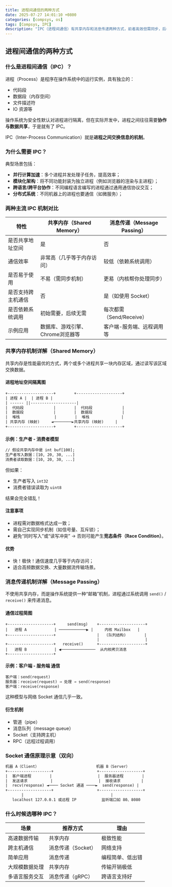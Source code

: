 ```yaml
---
title: 进程间通信的两种方式
date: 2025-07-27 14:01:10 +0800
categories: [compsys, os]
tags: [Compsys, IPC]
description: "IPC（进程间通信）有共享内存和消息传递两种方式，前者高效但需同步，后者安全易用适合跨平台。"
---
```

## 进程间通信的两种方式

### 什么是进程间通信（IPC）？

进程（Process）是程序在操作系统中的运行实例，具有独立的：

- 代码段
- 数据段（内存空间）
- 文件描述符
- IO 资源等

操作系统为安全性默认对进程进行隔离，但在实际开发中，进程之间往往需要**协作与数据共享**，于是就有了 IPC。

IPC（Inter-Process Communication）就是**进程之间交换信息的机制**。

### 为什么需要 IPC？

典型场景包括：

- **并行计算加速**：多个进程并发处理子任务，提高效率；
- **模块化架构**：将不同功能封装为独立进程（例如浏览器的渲染与主进程）；
- **跨语言/跨平台协作**：不同编程语言编写的进程通过通用通信协议交互；
- **分布式系统**：不同机器上的进程也要通信（如微服务）；

### 两种主流 IPC 机制对比

| 特性               | 共享内存（Shared Memory）        | 消息传递（Message Passing） |
| ------------------ | -------------------------------- | --------------------------- |
| 是否共享地址空间   | 是                               | 否                          |
| 通信效率           | 非常高（几乎等于内存访问）       | 较低（依赖系统调用）        |
| 是否易于使用       | 不易（需同步机制）               | 更易（内核帮你处理同步）    |
| 是否支持跨主机通信 | 否                               | 是（如使用 Socket）         |
| 是否依赖系统调用   | 初始需要，后续无需               | 每次都需（Send/Receive）    |
| 示例应用           | 数据库、游戏引擎、Chrome浏览器等 | 客户端-服务端、远程调用等   |

### 共享内存机制详解（Shared Memory）

共享内存是性能最优的方式，两个或多个进程共享一块内存区域，通过读写该区域交换数据。

#### 进程地址空间隔离图

```txt
+--------------------+        +--------------------+
| 进程 A |  | 进程 B |
| ------ ||--------------------|
|  代码段             |        |  代码段             |
|  数据段             |        |  数据段             |
|  堆栈               |        |  堆栈              |
| 共享内存 (映射)     ◄────────►共享内存 (映射)     |
+--------------------+        +--------------------+
```

#### 示例：生产者 - 消费者模型

```txt
// 假设共享内存中是 int buf[100];
生产者写入数据：[10, 20, 30, ...]
消费者读取数据：[10, 20, 30, ...]
```

但如果：

- 生产者写入 `int32`
- 消费者错误读取为 `uint8`

结果会完全错乱！

#### 注意事项

- 进程需对数据格式达成一致；
- 需自己实现同步机制（如信号量、互斥锁）；
- 避免“同时写入”或“读写冲突” → 否则可能产生**竞态条件（Race Condition）**。

#### 优势

- 快！极快！通信速度几乎等于内存访问；
- 适合高频数据交换、大量数据流传输场景。

### 消息传递机制详解（Message Passing）

不使用共享内存，而是操作系统提供一种“邮箱”机制，进程通过系统调用 `send()` / `receive()` 来传递消息。

#### 通信过程简图

```
+--------------------+     send(msg)    +--------------------+
|   进程 A            | ────────────▶ |     内核 Mailbox   |
+--------------------+                  |   (队列结构)        |
                                        |                    |
+--------------------+   receive()      +--------------------+
|   进程 B            | ◀───────────────  从内核拷贝消息
+--------------------+
```

#### 示例：客户端 - 服务端 通信

```txt
客户端：send(request)
服务器：receive(request) → 处理 → send(response)
客户端：receive(response)
```

这种模型与网络 Socket 通信几乎一致。

#### 衍生机制

- 管道（pipe）
- 消息队列（message queue）
- Socket（支持跨主机）
- RPC（远程过程调用）

### Socket 通信原理示意（双向）

```txt
机器 A（Client）                         机器 B（Server）
+-------------------+                   +-------------------+
|  客户端进程        |                    |  服务器进程        |
|  发送请求          |                    |  接收请求         |
|  recv(response) ◄──── Socket 通道 ────►  send(response) |
+-------------------+                   +-------------------+
       |                                      |
   localhost 127.0.0.1 或远程 IP           监听端口如 80、8080
```

### 什么时候选哪种 IPC？

| 场景           | 推荐方式           | 理由             |
| -------------- | ------------------ | ---------------- |
| 高速数据传输   | 共享内存           | 极致性能         |
| 跨主机通信     | 消息传递（Socket） | 网络支持         |
| 简单应用       | 消息传递           | 编程简单、低出错 |
| 大规模数据处理 | 共享内存           | 传输开销极低     |
| 多语言服务交互 | 消息传递（gRPC）   | 跨语言支持好     |
